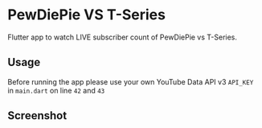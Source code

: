 # PewDiePie VS T-Series

Flutter app to watch LIVE subscriber count of PewDiePie vs T-Series.

## Usage

Before running the app please use your own YouTube Data API v3 `API_KEY` in `main.dart` on line `42` and `43`

## Screenshot


